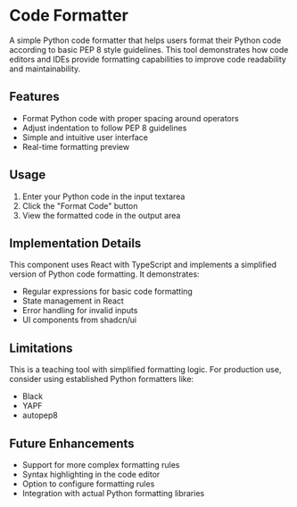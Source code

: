 # Code Formatter

A simple Python code formatter that helps users format their Python code according to basic PEP 8 style guidelines. This tool demonstrates how code editors and IDEs provide formatting capabilities to improve code readability and maintainability.

## Features

- Format Python code with proper spacing around operators
- Adjust indentation to follow PEP 8 guidelines
- Simple and intuitive user interface
- Real-time formatting preview

## Usage

1. Enter your Python code in the input textarea
2. Click the "Format Code" button
3. View the formatted code in the output area

## Implementation Details

This component uses React with TypeScript and implements a simplified version of Python code formatting. It demonstrates:

- Regular expressions for basic code formatting
- State management in React
- Error handling for invalid inputs
- UI components from shadcn/ui

## Limitations

This is a teaching tool with simplified formatting logic. For production use, consider using established Python formatters like:

- Black
- YAPF
- autopep8

## Future Enhancements

- Support for more complex formatting rules
- Syntax highlighting in the code editor
- Option to configure formatting rules
- Integration with actual Python formatting libraries